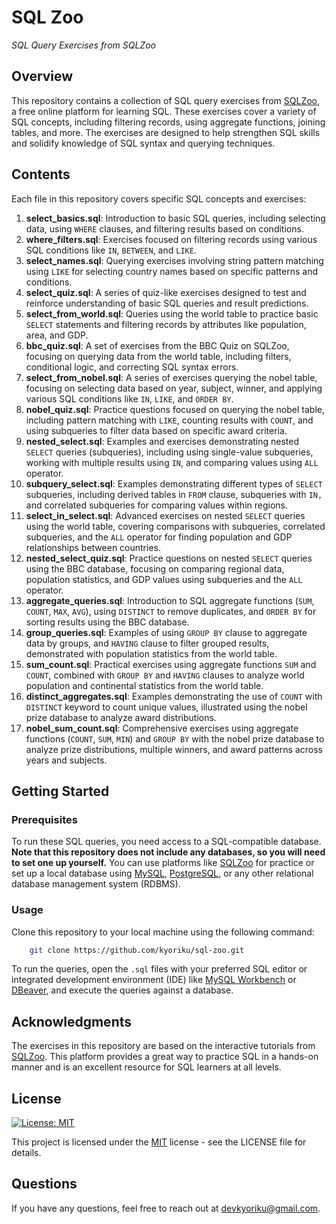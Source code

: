 # SQL Zoo
*SQL Query Exercises from SQLZoo*

## Overview
This repository contains a collection of SQL query exercises from [SQLZoo](https://sqlzoo.net/wiki/SQL_Tutorial), a free online platform for learning SQL. These exercises cover a variety of SQL concepts, including filtering records, using aggregate functions, joining tables, and more. The exercises are designed to help strengthen SQL skills and solidify knowledge of SQL syntax and querying techniques.

## Contents
Each file in this repository covers specific SQL concepts and exercises:

1. **select_basics.sql**: Introduction to basic SQL queries, including selecting data, using `WHERE` clauses, and filtering results based on conditions.
2. **where_filters.sql**: Exercises focused on filtering records using various SQL conditions like `IN`, `BETWEEN`, and `LIKE`.
3. **select_names.sql**: Querying exercises involving string pattern matching using `LIKE` for selecting country names based on specific patterns and conditions.
4. **select_quiz.sql**: A series of quiz-like exercises designed to test and reinforce understanding of basic SQL queries and result predictions.
5. **select_from_world.sql**: Queries using the world table to practice basic `SELECT` statements and filtering records by attributes like population, area, and GDP.
6. **bbc_quiz.sql**: A set of exercises from the BBC Quiz on SQLZoo, focusing on querying data from the world table, including filters, conditional logic, and correcting SQL syntax errors.
7. **select_from_nobel.sql**: A series of exercises querying the nobel table, focusing on selecting data based on year, subject, winner, and applying various SQL conditions like `IN`, `LIKE`, and `ORDER BY`.
8. **nobel_quiz.sql**: Practice questions focused on querying the nobel table, including pattern matching with `LIKE`, counting results with `COUNT`, and using subqueries to filter data based on specific award criteria.
9. **nested_select.sql**: Examples and exercises demonstrating nested `SELECT` queries (subqueries), including using single-value subqueries, working with multiple results using `IN`, and comparing values using `ALL` operator.
10. **subquery_select.sql**: Examples demonstrating different types of `SELECT` subqueries, including derived tables in `FROM` clause, subqueries with `IN,` and correlated subqueries for comparing values within regions.
11. **select_in_select.sql**: Advanced exercises on nested `SELECT` queries using the world table, covering comparisons with subqueries, correlated subqueries, and the `ALL` operator for finding population and GDP relationships between countries.
12. **nested_select_quiz.sql**: Practice questions on nested `SELECT` queries using the BBC database, focusing on comparing regional data, population statistics, and GDP values using subqueries and the `ALL` operator.
13. **aggregate_queries.sql**: Introduction to SQL aggregate functions (`SUM`, `COUNT`, `MAX`, `AVG`), using `DISTINCT` to remove duplicates, and `ORDER BY` for sorting results using the BBC database.
14. **group_queries.sql**: Examples of using `GROUP BY` clause to aggregate data by groups, and `HAVING` clause to filter grouped results, demonstrated with population statistics from the world table.
15. **sum_count.sql**: Practical exercises using aggregate functions `SUM` and `COUNT`, combined with `GROUP BY` and `HAVING` clauses to analyze world population and continental statistics from the world table.
16. **distinct_aggregates.sql**: Examples demonstrating the use of `COUNT` with `DISTINCT` keyword to count unique values, illustrated using the nobel prize database to analyze award distributions.
17. **nobel_sum_count.sql**: Comprehensive exercises using aggregate functions (`COUNT`, `SUM`, `MIN`) and `GROUP BY` with the nobel prize database to analyze prize distributions, multiple winners, and award patterns across years and subjects.

## Getting Started

### Prerequisites
To run these SQL queries, you need access to a SQL-compatible database. **Note that this repository does not include any databases, so you will need to set one up yourself.** You can use platforms like [SQLZoo](https://sqlzoo.net/wiki/SQL_Tutorial) for practice or set up a local database using [MySQL](https://www.mysql.com/), [PostgreSQL](https://www.postgresql.org/), or any other relational database management system (RDBMS).

### Usage
Clone this repository to your local machine using the following command:
```bash
    git clone https://github.com/kyoriku/sql-zoo.git
```

To run the queries, open the `.sql` files with your preferred SQL editor or integrated development environment (IDE) like [MySQL Workbench](https://www.mysql.com/products/workbench/) or [DBeaver](https://dbeaver.io/), and execute the queries against a database.

## Acknowledgments
The exercises in this repository are based on the interactive tutorials from [SQLZoo](https://sqlzoo.net/wiki/SQL_Tutorial). This platform provides a great way to practice SQL in a hands-on manner and is an excellent resource for SQL learners at all levels.

## License
[![License: MIT](https://img.shields.io/badge/License-MIT-blue.svg?style=for-the-badge&logo=mit)](https://opensource.org/licenses/MIT)

This project is licensed under the [MIT](https://opensource.org/licenses/MIT) license - see the LICENSE file for details.

## Questions
If you have any questions, feel free to reach out at devkyoriku@gmail.com.